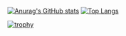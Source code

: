 [![Anurag's GitHub stats](https://github-readme-stats.vercel.app/api?username=naoya0117&&show_icons=true)](https://github.com/anuraghazra/github-readme-stats)
[![Top Langs](https://github-readme-stats.vercel.app/api/top-langs/?username=naoya0117&&layout=compact&&show_icons=true&&langs_count=10
)](https://github.com/anuraghazra/github-readme-stats)

[![trophy](https://github-profile-trophy.vercel.app/?username=naoya0117)](https://github.com/ryo-ma/github-profile-trophy)


